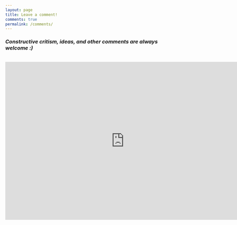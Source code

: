 ```yaml
---
layout: page
title: Leave a comment!
comments: true
permalink: /comments/
---
```



### <em> Constructive critism, ideas, and other comments are always welcome :) </em>
<!-- This is the place for suggestions, questions, exchange of ideas and more. -->

<!--
<div class="img-block" style="width: 300px;">
    <img src="/images/cozy-wall.png"/>
</div>
-->

<br>

<!-- Upgrade comment system to embedded GitHub comments: 
	https://aristath.github.io/blog/static-site-comments-using-github-issues-api 
-->


<!-- google form comment system-->

<!-- Write a comment -->
<iframe src="https://docs.google.com/forms/d/e/1FAIpQLSffgbz62IXFH2LeJq0TMwksW2PREpnzJEo2S9UqT_Zf-tuQBg/viewform?embedded=true" width="750" height="500" frameborder="0" marginheight="0" marginwidth="0">Loading comment form...</iframe>

<!-- Show comments -->
<!--
<img style="width: 20px;" src="/images/assets/comment.png"/>
<em> Note: It might take a little bit until your comment is displayed.</em>

<div class="google-docs-iframe">
	<iframe src="https://docs.google.com/spreadsheets/d/e/2PACX-1vRt4RuNwIJMHBAylVNmTExiS2ZhIkRRJ9TiupbnOsUCCbnMQdLXmFZJ8904sOYakAFJEduVMrnwQlIJ/pubhtml?gid=555107094&amp;single=true&amp;widget=true&amp;headers=false"></iframe>
</div>
-->


<!-- width="640" height="438" frameborder="0" marginheight="0" marginwidth="0" -->

<!-- Old Comment section with data collection :( -->
<!--
{% if page.comments %}
<div id="disqus_thread"></div>
<script>

    (function() { // DON'T EDIT BELOW THIS LINE
    var d = document, s = d.createElement('script');
    s.src = 'https://till2-github-io.disqus.com/embed.js';
    s.setAttribute('data-timestamp', +new Date());
    (d.head || d.body).appendChild(s);
    })();
</script>
<noscript>Please enable JavaScript to view the <a href="https://disqus.com/?ref_noscript">comments powered by Disqus.</a></noscript>
{% endif %}
-->
